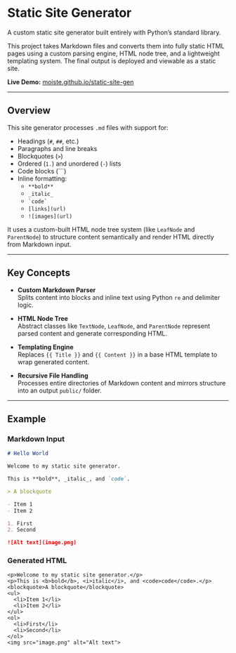 # Static Site Generator

A custom static site generator built entirely with Python’s standard library.

This project takes Markdown files and converts them into fully static HTML pages using a custom parsing engine, HTML node tree, and a lightweight templating system. The final output is deployed and viewable as a static site.

**Live Demo:** [moiste.github.io/static-site-gen](https://moiste.github.io/static-site-gen/)

---

## Overview

This site generator processes `.md` files with support for:

- Headings (`#`, `##`, etc.)
- Paragraphs and line breaks
- Blockquotes (`>`)
- Ordered (`1.`) and unordered (`-`) lists
- Code blocks (```)
- Inline formatting:
  - `**bold**`
  - `_italic_`
  - `` `code` ``
  - `[links](url)`
  - `![images](url)`

It uses a custom-built HTML node tree system (like `LeafNode` and `ParentNode`) to structure content semantically and render HTML directly from Markdown input.

---

## Key Concepts

- **Custom Markdown Parser**  
  Splits content into blocks and inline text using Python `re` and delimiter logic.

- **HTML Node Tree**  
  Abstract classes like `TextNode`, `LeafNode`, and `ParentNode` represent parsed content and generate corresponding HTML.

- **Templating Engine**  
  Replaces `{{ Title }}` and `{{ Content }}` in a base HTML template to wrap generated content.

- **Recursive File Handling**  
  Processes entire directories of Markdown content and mirrors structure into an output `public/` folder.

---

## Example

### Markdown Input

```markdown
# Hello World

Welcome to my static site generator.

This is **bold**, _italic_, and `code`.

> A blockquote

- Item 1
- Item 2

1. First
2. Second

![Alt text](image.png)
```

### Generated HTML
```<h1>Hello World</h1>
<p>Welcome to my static site generator.</p>
<p>This is <b>bold</b>, <i>italic</i>, and <code>code</code>.</p>
<blockquote>A blockquote</blockquote>
<ul>
  <li>Item 1</li>
  <li>Item 2</li>
</ul>
<ol>
  <li>First</li>
  <li>Second</li>
</ol>
<img src="image.png" alt="Alt text">
```
